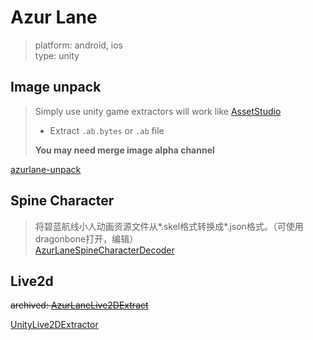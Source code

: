 # Azur Lane
> platform: android, ios  
> type: unity

## Image unpack  
> Simply use unity game extractors will work like [AssetStudio](https://github.com/Perfare/AssetStudio)  
> * Extract `.ab.bytes` or `.ab` file  
> 
> **You may need merge image alpha channel**  

[azurlane-unpack](https://github.com/HHHHhgqcdxhg/azurlane-unpack)

## Spine Character
> 将碧蓝航线小人动画资源文件从*.skel格式转换成*.json格式。（可使用dragonbone打开，编辑）  
[AzurLaneSpineCharacterDecoder](https://github.com/azurlane-doujin/AzurLaneSpineCharacterDecoder)  

## Live2d
~~archived: [AzurLaneLive2DExtract](https://github.com/Perfare/AzurLaneLive2DExtract)~~  

[UnityLive2DExtractor](https://github.com/Perfare/UnityLive2DExtractor)
